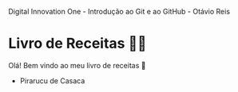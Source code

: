 Digital Innovation One - Introdução ao Git e ao GitHub - Otávio Reis

# Livro de Receitas :man_cook:


Olá! Bem vindo ao meu livro de receitas :wave:

- Pirarucu de Casaca
